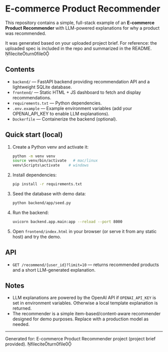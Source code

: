 # E-commerce Product Recommender

This repository contains a simple, full-stack example of an **E-commerce Product Recommender**
with LLM-powered explanations for why a product was recommended.

It was generated based on your uploaded project brief. For reference: the uploaded spec is included in the repo and summarized in the README. fileciteturn0file0

## Contents
- `backend/` — FastAPI backend providing recommendation API and a lightweight SQLite database.
- `frontend/` — Static HTML + JS dashboard to fetch and display recommendations.
- `requirements.txt` — Python dependencies.
- `.env.example` — Example environment variables (add your OPENAI_API_KEY to enable LLM explanations).
- `Dockerfile` — Containerize the backend (optional).

## Quick start (local)
1. Create a Python venv and activate it:
   ```bash
   python -m venv venv
   source venv/bin/activate   # mac/linux
   venv\Scripts\activate    # windows
   ```
2. Install dependencies:
   ```bash
   pip install -r requirements.txt
   ```
3. Seed the database with demo data:
   ```bash
   python backend/app/seed.py
   ```
4. Run the backend:
   ```bash
   uvicorn backend.app.main:app --reload --port 8000
   ```
5. Open `frontend/index.html` in your browser (or serve it from any static host) and try the demo.

## API
- `GET /recommend/{user_id}?limit=10` — returns recommended products and a short LLM-generated explanation.

## Notes
- LLM explanations are powered by the OpenAI API if `OPENAI_API_KEY` is set in environment variables. Otherwise a local template explanation is returned.
- The recommender is a simple item-based/content-aware recommender designed for demo purposes. Replace with a production model as needed.

---
Generated for: E-commerce Product Recommender project (project brief provided). fileciteturn0file0
